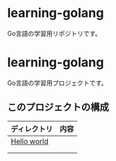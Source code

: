 # learning-golang
Go言語の学習用リポジトリです。

<!-- START doctoc generated TOC please keep comment here to allow auto update -->
<!-- END doctoc generated TOC please keep comment here to allow auto update -->

# learning-golang
Go言語の学習用プロジェクトです。
<br>

## このプロジェクトの構成

| ディレクトリ                                         | 内容                     |
| ---------------------------------------------- | ---------------------- |
| [Hello world](./1-helloworld)     |                     |
|                                                |                   |
|                                                |                  |


<br>

